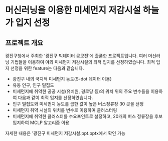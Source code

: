 # 머신러닝을 이용한 미세먼지 저감시설 하늘가 입지 선정
## 프로젝트 개요
광진구청에서 주최한 '광진구 빅데이터 공모전'에 출품한 프로젝트입니다. 여러 머신러닝 기법들을 이용하여 야외 미세먼지 저감시설의 최적 입지를 선정하였습니다. 최적 입지 선정을 위한 feature는 다음과 같습니다.
* 광진구 내의 국지적 미세먼지 농도(S-dot 데이터 이용)
* 유동 인구, 인구 밀집도
* 미세먼지에 취약한 공공 시설(유치원, 경로당 등)의 위치
위의 주요 변수들을 이용하여 다음과 같이 최적 입지를 선정하였습니다.
* 인구 밀집도와 미세먼지 농도를 곱한 값이 높은 버스정류장 30 곳을 선정
* 미세먼지 취약 시설의 위치를 변수로 이용하여 클러스터링
* 미세먼지에 취약한 클러스터를 수요포인트로 설정하고, 20개의 버스 정류장을 후보 입지하여 MCLP 알고리즘 이용

자세한 내용은 '광진구 미세먼지 저감시설.ppt.pptx에서 확인 가능



